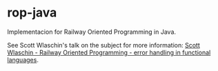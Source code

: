 # rop-java

Implementacion for Railway Oriented Programming in Java.

See Scott Wlaschin's talk on the subject for more information: [Scott Wlaschin - Railway Oriented Programming - error handling in functional languages](https://vimeo.com/97344498 "Scott Wlaschin - Railway Oriented Programming - error handling in functional languages").